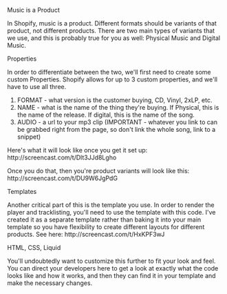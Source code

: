 <p>Music is a Product</p>

<p>In Shopify, music is a product. Different formats should be variants of that product, not different products. 
There are two main types of variants that we use, and this is probably true for you as well: Physical Music and Digital Music.</p>

<p>Properties</p>

<p>In order to differentiate between the two, we'll first need to create some custom Properties. Shopify allows for up to 3 custom properties, and we'll have to use all three.</p>

<ol>
<li>FORMAT - what version is the customer buying, CD, Vinyl, 2xLP, etc.</li>
<li>NAME - what is the name of the thing they're buying. If Physical, this is the name of the release. If digital, this is the name of the song.</li>
<li>AUDIO - a url to your mp3 clip (IMPORTANT - whatever you link to can be grabbed right from the page, so don't link the whole song, link to a snippet)</li>
</ol>

<p>Here's what it will look like once you get it set up: http://screencast.com/t/Dlt3JJd8Lgho</p>

<p>Once you do that, then you're product variants will look like this: http://screencast.com/t/DU9W6JgPdG</p>

<p>Templates</p>

<p>Another critical part of this is the template you use. In order to render the player and tracklisting, you'll need to use the template with this code. I've created it as a separate template rather than baking it into your main template so you have flexibility to create different layouts for different products. See here: http://screencast.com/t/HxKPF3wJ</p>

<p>HTML, CSS, Liquid</p>

<p>You'll undoubtedly want to customize this further to fit your look and feel. You can direct your developers here to get a look at exactly what the code looks like and how it works, and then they can find it in your template and make the necessary changes. </p>

